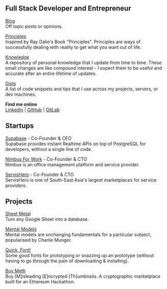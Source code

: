 

## Full Stack Developer and Entrepreneur

[Blog](/blog/) <br />Off topic posts or opinions.

[Principles](/principles/) <br />Inspired by Ray Dalio's Book "Principles". Principles are ways of successfully dealing with reality to get what you want out of life.

[Knowledge](/knowledge/) <br />A repository of personal knowledge that I update from time to time. These small changes are like compound interest - I expect them to be useful and accurate after an entire lifetime of updates.

[Gists](/gists/) <br />A list of code snippets and tips that I use across my projects, servers, or dev machines.

**Find me online** <br />[LinkedIn](https://www.linkedin.com/in/paulcopplestone/) | [GitHub](https://github.com/kiwicopple) | [GitLab](https://gitlab.com/kiwicopple) 



## Startups

[Supabase](https://supabase.io) - Co-Founder & CEO<br />
Supabase provides instant Realtime APIs on top of PostgreSQL for developers, without a single line of code.

[Nimbus For Work](https://nimbusforwork.com) - Co-Founder & CTO<br />
Nimbus is an office management platform and service provider.

[ServisHero](https://servishero.com) - Co-Founder & CTO<br />
ServisHero is one of South-East Asia's largest marketplaces for service providers.


## Projects

[Sheet Metal](https://sheetmetal.io)<br />
Turn any Google Sheet into a database.

[Mental Models](https://mentalmodels.co)<br />
Mental models are unchanging fundamentals for a particular subject, popularised by Charlie Munger.

[Quick, Font!](https://mentalmodels.co)<br />
Some good fonts for prototyping or snazzing up an prototype (without having to go through the pain of downloading & installing).

[Buy Meth](https://sheetmetal.io)<br />
Buy [M]isleading [E]ncrypted [Th]umbnails. A cryptographic marketplace built for an Ethereum Hackathon.